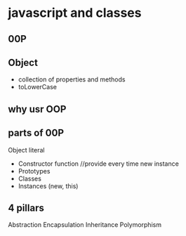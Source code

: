 # javascript and classes

## 00P

## Object
- collection of properties and methods
- toLowerCase

## why usr OOP

## parts of 00P
Object literal

- Constructor function //provide every time new instance
- Prototypes
- Classes
- Instances (new, this)

## 4 pillars
Abstraction
Encapsulation
Inheritance
Polymorphism